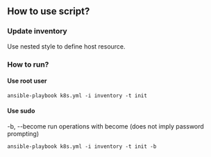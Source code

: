 ## How to use script?

### Update inventory

Use nested style to define host resource.

### How to run?


#### Use root user

```
ansible-playbook k8s.yml -i inventory -t init
```


#### Use sudo

-b, --become        run operations with become (does not imply password prompting)

```
ansible-playbook k8s.yml -i inventory -t init -b
```
